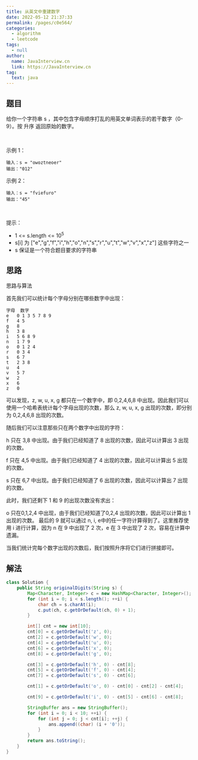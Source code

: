 ```yaml
---
title: 从英文中重建数字
date: 2022-05-12 21:37:33
permalink: /pages/c0e564/
categories: 
  - algorithm
  - leetcode
tags: 
  - null
author: 
  name: JavaInterview.cn
  link: https://JavaInterview.cn
tag: 
  text: java
---
```




## 题目
给你一个字符串 s ，其中包含字母顺序打乱的用英文单词表示的若干数字（0-9）。按 升序 返回原始的数字。

 

示例 1：

    输入：s = "owoztneoer"
    输出："012"
示例 2：

    输入：s = "fviefuro"
    输出："45"
 

提示：

- 1 <= s.length <= 10<sup>5</sup>
- s[i] 为 ["e","g","f","i","h","o","n","s","r","u","t","w","v","x","z"] 这些字符之一
- s 保证是一个符合题目要求的字符串



## 思路

思路与算法

首先我们可以统计每个字母分别在哪些数字中出现：

    字母	数字
    e	0 1 3 5 7 8 9
    f	4 5
    g	8
    h	3 8
    i	5 6 8 9
    n	1 7 9
    o	0 1 2 4
    r	0 3 4
    s	6 7
    t	2 3 8
    u	4
    v	5 7
    w	2
    x	6
    z	0
可以发现，z, w, u, x, g 都只在一个数字中，即 0,2,4,6,8 中出现。因此我们可以使用一个哈希表统计每个字母出现的次数，那么 z, w, u, x, g 出现的次数，即分别为 0,2,4,6,8 出现的次数。

随后我们可以注意那些只在两个数字中出现的字符：

h 只在 3,8 中出现。由于我们已经知道了 8 出现的次数，因此可以计算出 3 出现的次数。

f 只在 4,5 中出现。由于我们已经知道了 4 出现的次数，因此可以计算出 5 出现的次数。

s 只在 6,7 中出现。由于我们已经知道了 6 出现的次数，因此可以计算出 7 出现的次数。

此时，我们还剩下 1 和 9 的出现次数没有求出：

o 只在0,1,2,4 中出现，由于我们已经知道了0,2,4 出现的次数，因此可以计算出 1
出现的次数。 最后的 9 就可以通过 n, i, e中的任一字符计算得到了。这里推荐使用 i
进行计算，因为 n 在 9 中出现了 2 次，e 在 3 中出现了 2 次，容易在计算中遗漏。

当我们统计完每个数字出现的次数后，我们按照升序将它们进行拼接即可。

## 解法
```java
class Solution {
    public String originalDigits(String s) {
        Map<Character, Integer> c = new HashMap<Character, Integer>();
        for (int i = 0; i < s.length(); ++i) {
            char ch = s.charAt(i);
            c.put(ch, c.getOrDefault(ch, 0) + 1);
        }

        int[] cnt = new int[10];
        cnt[0] = c.getOrDefault('z', 0);
        cnt[2] = c.getOrDefault('w', 0);
        cnt[4] = c.getOrDefault('u', 0);
        cnt[6] = c.getOrDefault('x', 0);
        cnt[8] = c.getOrDefault('g', 0);

        cnt[3] = c.getOrDefault('h', 0) - cnt[8];
        cnt[5] = c.getOrDefault('f', 0) - cnt[4];
        cnt[7] = c.getOrDefault('s', 0) - cnt[6];

        cnt[1] = c.getOrDefault('o', 0) - cnt[0] - cnt[2] - cnt[4];

        cnt[9] = c.getOrDefault('i', 0) - cnt[5] - cnt[6] - cnt[8];

        StringBuffer ans = new StringBuffer();
        for (int i = 0; i < 10; ++i) {
            for (int j = 0; j < cnt[i]; ++j) {
                ans.append((char) (i + '0'));
            }
        }
        return ans.toString();
    }
}


```